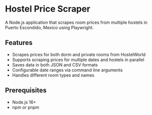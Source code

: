 # Hostel Price Scraper

A Node.js application that scrapes room prices from multiple hostels in Puerto Escondido, Mexico using Playwright.

## Features

- Scrapes prices for both dorm and private rooms from HostelWorld
- Supports scraping prices for multiple dates and hostels in parallel
- Saves data in both JSON and CSV formats
- Configurable date ranges via command line arguments
- Handles different room types and names

## Prerequisites

- Node.js 16+
- npm or pnpm

